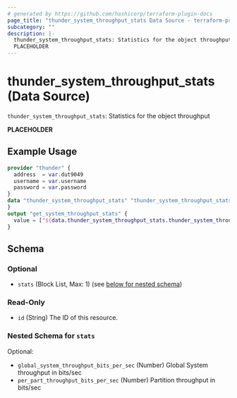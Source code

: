 ```yaml
---
# generated by https://github.com/hashicorp/terraform-plugin-docs
page_title: "thunder_system_throughput_stats Data Source - terraform-provider-thunder"
subcategory: ""
description: |-
  thunder_system_throughput_stats: Statistics for the object throughput
  PLACEHOLDER
---
```


# thunder_system_throughput_stats (Data Source)

`thunder_system_throughput_stats`: Statistics for the object throughput

__PLACEHOLDER__

## Example Usage

```terraform
provider "thunder" {
  address  = var.dut9049
  username = var.username
  password = var.password
}
data "thunder_system_throughput_stats" "thunder_system_throughput_stats" {
}
output "get_system_throughput_stats" {
  value = ["${data.thunder_system_throughput_stats.thunder_system_throughput_stats}"]
}
```

<!-- schema generated by tfplugindocs -->
## Schema

### Optional

- `stats` (Block List, Max: 1) (see [below for nested schema](#nestedblock--stats))

### Read-Only

- `id` (String) The ID of this resource.

<a id="nestedblock--stats"></a>
### Nested Schema for `stats`

Optional:

- `global_system_throughput_bits_per_sec` (Number) Global System throughput in bits/sec
- `per_part_throughput_bits_per_sec` (Number) Partition throughput in bits/sec


